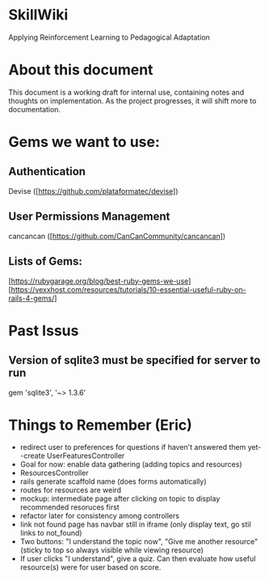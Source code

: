 # SkillWiki
Applying Reinforcement Learning to Pedagogical Adaptation

# About this document
This document is a working draft for internal use, containing notes and thoughts on implementation. As the project progresses, it will shift more to documentation.

# Gems we want to use:
## Authentication
Devise ([https://github.com/plataformatec/devise])
## User Permissions Management
cancancan ([https://github.com/CanCanCommunity/cancancan])
## Lists of Gems:
[https://rubygarage.org/blog/best-ruby-gems-we-use]
[https://vexxhost.com/resources/tutorials/10-essential-useful-ruby-on-rails-4-gems/]

# Past Issus 
## Version of sqlite3 must be specified for server to run 
gem 'sqlite3', '~> 1.3.6' 

# Things to Remember (Eric)
* redirect user to preferences for questions if haven't answered them yet--create UserFeaturesController
* Goal for now: enable data gathering (adding topics and resources)
*   ResourcesController 
*   rails generate scaffold name (does forms automatically)
*   routes for resources are weird 
*   mockup: intermediate page after clicking on topic to display recommended resoruces first 
*   refactor later for consistency among controllers
*   link not found page has navbar still in iframe (only display text, go stil links to not_found)
*   Two buttons: "I understand the topic now", "Give me another resource" (sticky to top so always visible while viewing resource)
*   If user clicks "I understand", give a quiz. Can then evaluate how useful resource(s) were for user based on score.
